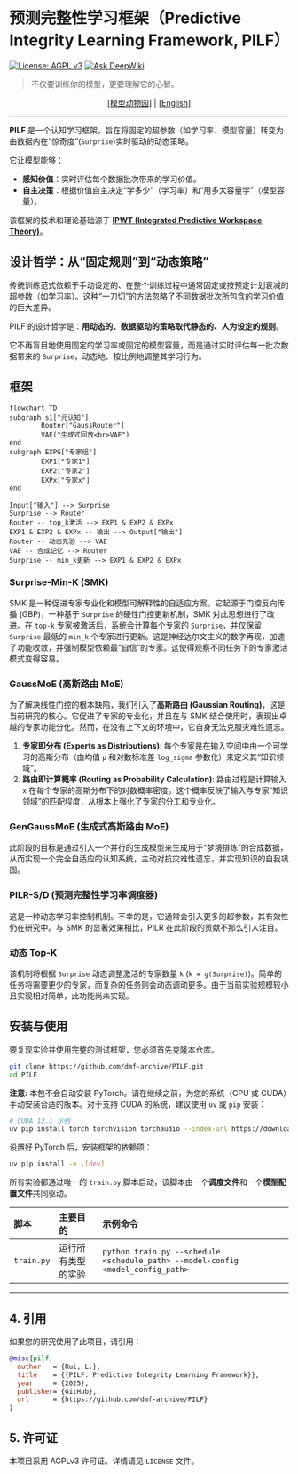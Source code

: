 # 预测完整性学习框架（Predictive Integrity Learning Framework, PILF）

[![License: AGPL v3](https://img.shields.io/badge/License-AGPL_v3-blue.svg)](https://www.gnu.org/licenses/agpl-3.0)
[![Ask DeepWiki](https://deepwiki.com/badge.svg)](https://deepwiki.com/dmf-archive/PILF)

> 不仅要训练你的模型，更要理解它的心智。

<p align="center">
<a href="zoo_zh.md">[模型动物园]</a> | <a href="./readme.md">[English]</a>
</p>

---

**PILF** 是一个认知学习框架，旨在将固定的超参数（如学习率、模型容量）转变为由数据内在“惊奇度”(`Surprise`)实时驱动的动态策略。

它让模型能够：

- **感知价值**：实时评估每个数据批次带来的学习价值。
- **自主决策**：根据价值自主决定“学多少”（学习率）和“用多大容量学”（模型容量）。

该框架的技术和理论基础源于 **[IPWT (Integrated Predictive Workspace Theory)](https://github.com/dmf-archive/IPWT)**。

## 设计哲学：从“固定规则”到“动态策略”

传统训练范式依赖于手动设定的、在整个训练过程中通常固定或按预定计划衰减的超参数（如学习率）。这种“一刀切”的方法忽略了不同数据批次所包含的学习价值的巨大差异。

PILF 的设计哲学是：**用动态的、数据驱动的策略取代静态的、人为设定的规则**。

它不再盲目地使用固定的学习率或固定的模型容量，而是通过实时评估每一批次数据带来的 `Surprise`，动态地、按比例地调整其学习行为。

## 框架

```mermaid
flowchart TD
subgraph s1["元认知"]
        Router["GaussRouter"]
        VAE("生成式回放<br>VAE")
end
subgraph EXPG["专家组"]
        EXP1["专家1"]
        EXP2["专家2"]
        EXPx["专家x"]
end

Input["输入"] --> Surprise
Surprise --> Router
Router -- top_k激活 --> EXP1 & EXP2 & EXPx
EXP1 & EXP2 & EXPx -- 输出 --> Output["输出"]
Router -- 动态先验 --> VAE
VAE -- 合成记忆 --> Router
Surprise -- min_k更新 --> EXP1 & EXP2 & EXPx
```

### Surprise-Min-K (SMK)

SMK 是一种促进专家专业化和模型可解释性的自适应方案。它起源于门控反向传播 (GBP)，一种基于 `Surprise` 的硬性门控更新机制，SMK 对此思想进行了改进。在 `top-k` 专家被激活后，系统会计算每个专家的 `Surprise`，并仅保留 `Surprise` 最低的 `min_k` 个专家进行更新。这是神经达尔文主义的数字再现，加速了功能收敛，并强制模型依赖最“自信”的专家。这使得观察不同任务下的专家激活模式变得容易。

### GaussMoE (高斯路由 MoE)

为了解决线性门控的根本缺陷，我们引入了**高斯路由 (Gaussian Routing)**，这是当前研究的核心。它促进了专家的专业化，并且在与 SMK 结合使用时，表现出卓越的专家功能分化。然而，在没有上下文的环境中，它自身无法克服灾难性遗忘。

1. **专家即分布 (Experts as Distributions)**: 每个专家是在输入空间中由一个可学习的高斯分布（由均值 `μ` 和对数标准差 `log_sigma` 参数化）来定义其“知识领域”。
2. **路由即计算概率 (Routing as Probability Calculation)**: 路由过程是计算输入 `x` 在每个专家的高斯分布下的对数概率密度。这个概率反映了输入与专家“知识领域”的匹配程度，从根本上强化了专家的分工和专业化。

### GenGaussMoE (生成式高斯路由 MoE)

此阶段的目标是通过引入一个并行的生成模型来生成用于“梦境排练”的合成数据，从而实现一个完全自适应的认知系统，主动对抗灾难性遗忘，并实现知识的自我巩固。

### PILR-S/D (预测完整性学习率调度器)

这是一种动态学习率控制机制。不幸的是，它通常会引入更多的超参数，其有效性仍在研究中。与 SMK 的显著效果相比，PILR 在此阶段的贡献不那么引人注目。

### 动态 Top-K

该机制将根据 `Surprise` 动态调整激活的专家数量 `k` (`k = g(Surprise)`)。简单的任务将需要更少的专家，而复杂的任务则会动态调动更多。由于当前实验规模较小且实现相对简单，此功能尚未实现。

## 安装与使用

要复现实验并使用完整的测试框架，您必须首先克隆本仓库。

```bash
git clone https://github.com/dmf-archive/PILF.git
cd PILF
```

**注意:** 本包不会自动安装 PyTorch。请在继续之前，为您的系统（CPU 或 CUDA）手动安装合适的版本。对于支持 CUDA 的系统，建议使用 `uv` 或 `pip` 安装：

```bash
# CUDA 12.1 示例
uv pip install torch torchvision torchaudio --index-url https://download.pytorch.org/whl/cu121
```

设置好 PyTorch 后，安装框架的依赖项：

```bash
uv pip install -e .[dev]
```

所有实验都通过唯一的 `train.py` 脚本启动，该脚本由一个**调度文件**和一个**模型配置文件**共同驱动。

| 脚本       | 主要目的           | 示例命令                                                                                 |
| :--------- | :----------------- | :--------------------------------------------------------------------------------------- |
| `train.py` | 运行所有类型的实验 | `python train.py --schedule <schedule_path> --model-config <model_config_path>`          |

---

## 4. 引用

如果您的研究使用了此项目，请引用：

```bibtex
@misc{pilf,
  author   = {Rui, L.},
  title    = {{PILF: Predictive Integrity Learning Framework}},
  year     = {2025},
  publisher= {GitHub},
  url      = {https://github.com/dmf-archive/PILF}
}
```

## 5. 许可证

本项目采用 AGPLv3 许可证。详情请见 `LICENSE` 文件。
